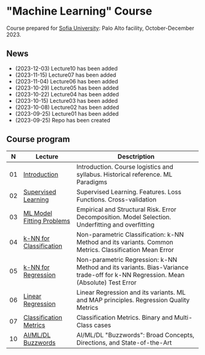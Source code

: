 # "Machine Learning" Course
Course prepared for [Sofia University](https://www.sofia.edu): Palo Alto facility, October-December 2023.

## News
* (2023-12-03) Lecture10 has been added
* (2023-11-15) Lecture07 has been added
* (2023-11-04) Lecture06 has been added
* (2023-10-29) Lecture05 has been added
* (2023-10-22) Lecture04 has been added
* (2023-10-15) Lecture03 has been added
* (2023-10-08) Lecture02 has been added
* (2023-09-25) Lecture01 has been added
* (2023-09-25) Repo has been created

## Course program
| N  | Lecture       | Desctription                                 | 
| -- | ------------- | -------------                                | 
| 01 | [Introduction](/lectures/lecture01_autumn.pdf)    | Introduction. Course logistics and syllabus. Historical reference. ML Paradigms |
| 02 | [Supervised Learning](/lectures/lecture02_autumn.pdf)    | Supervised Learning. Features. Loss Functions. Cross-validation |
| 03 | [ML Model Fitting Problems](/lectures/lecture03_autumn.pdf)    | Empirical and Structural Risk. Error Decomposition. Model Selection. Underfitting and overfitting |
| 04 | [k-NN for Classification](/lectures/lecture04_autumn.pdf)    | Non-parametric Classification: k-NN Method and its variants. Common Metrics. Classification Mean Error |
| 05 | [k-NN for Regression](/lectures/lecture05_autumn.pdf)    | Non-parametric Regression: k-NN Method and its variants. Bias-Variance trade-off for k-NN Regression. Mean (Absolute) Test Error |
| 06 | [Linear Regression](/lectures/lecture06_autumn.pdf) | Linear Regression and its variants. ML and MAP principles. Regression Quality Metrics |
| 07 | [Classification Metrics](/lectures/lecture07_autumn.pdf) | Classification Metrics. Binary and Multi-Class cases |
| 10 | [AI/ML/DL Buzzwords](/lectures/lecture10_autumn.pdf) | AI/ML/DL "Buzzwords": Broad Concepts, Directions, and State-of-the-Art |

